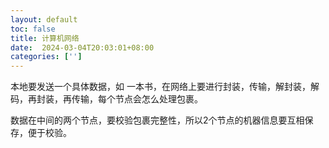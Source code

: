 ```yaml
---
layout: default
toc: false
title: 计算机网络
date:  2024-03-04T20:03:01+08:00
categories: ['']
---
```


本地要发送一个具体数据，如 一本书，在网络上要进行封装，传输，解封装，解码，再封装，再传输，每个节点会怎么处理包裹。

数据在中间的两个节点，要校验包裹完整性，所以2个节点的机器信息要互相保存，便于校验。

